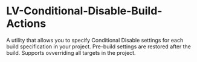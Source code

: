 # LV-Conditional-Disable-Build-Actions

A utility that allows you to specify Conditional Disable settings for each build specification in your project. Pre-build settings are restored after the build. Supports ovverriding all targets in the project.
